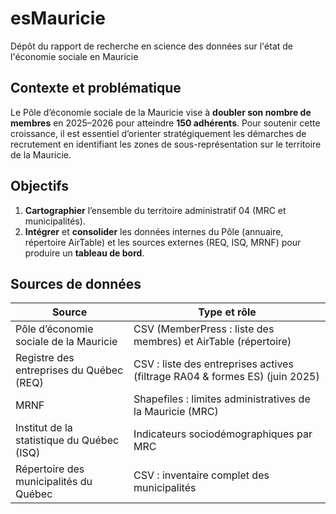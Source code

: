 # esMauricie
Dépôt du rapport de recherche en science des données sur l'état de l'économie sociale en Mauricie

## Contexte et problématique  
Le Pôle d’économie sociale de la Mauricie vise à **doubler son nombre de membres** en 2025–2026 pour atteindre **150 adhérents**.
Pour soutenir cette croissance, il est essentiel d’orienter stratégiquement les démarches de recrutement en identifiant les zones de sous-représentation sur le territoire de la Mauricie.  

## Objectifs  
1. **Cartographier** l’ensemble du territoire administratif 04 (MRC et municipalités).
2. **Intégrer** et **consolider** les données internes du Pôle (annuaire, répertoire AirTable) et les sources externes (REQ, ISQ, MRNF) pour produire un **tableau de bord**.  

## Sources de données  
| Source                                     | Type et rôle                                                   |
|--------------------------------------------|---------------------------------------------------------------|
| Pôle d’économie sociale de la Mauricie     | CSV (MemberPress : liste des membres) et AirTable (répertoire)|
| Registre des entreprises du Québec (REQ)   | CSV : liste des entreprises actives (filtrage RA04 & formes ES) (juin 2025) |
| MRNF                                       | Shapefiles : limites administratives de la Mauricie (MRC)     |
| Institut de la statistique du Québec (ISQ) | Indicateurs sociodémographiques par MRC                       |
| Répertoire des municipalités du Québec     | CSV : inventaire complet des municipalités                    |


